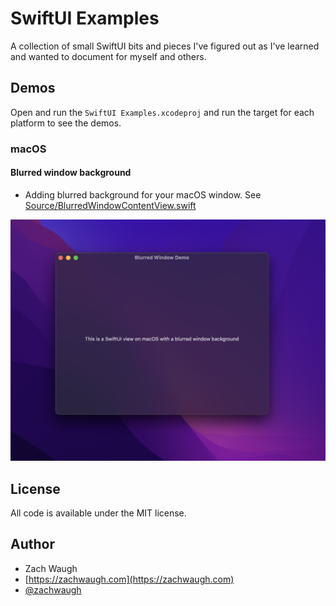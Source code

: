 # SwiftUI Examples

A collection of small SwiftUI bits and pieces I've figured out as I've learned and wanted to document for myself and others.

## Demos

Open and run the `SwiftUI Examples.xcodeproj` and run the target for each platform to see the demos.

### macOS

#### Blurred window background

- Adding blurred background for your macOS window. See [Source/BlurredWindowContentView.swift](Source/BlurredWindowContentView.swift)

![Blurred window background screenshot](Docs/blurred-window-background.png)


## License

All code is available under the MIT license.


## Author 
- Zach Waugh
- [https://zachwaugh.com](https://zachwaugh.com)
- [@zachwaugh](https://twitter.com/zachwaugh)
